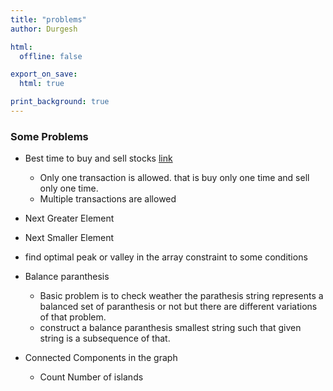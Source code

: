 ```yaml
---
title: "problems"
author: Durgesh

html:
  offline: false

export_on_save:
  html: true

print_background: true
---
```



### Some Problems 

* Best time to buy and sell stocks [link](https://medium.com/algorithms-and-leetcode/best-time-to-buy-sell-stocks-on-leetcode-the-ultimate-guide-ce420259b323)
    * Only one transaction is allowed. that is buy only one time and sell only one time.
    * Multiple transactions are allowed

* Next Greater Element 
* Next Smaller Element
* find optimal peak or valley in the array constraint to some conditions
* Balance paranthesis 
    * Basic problem is to check weather the parathesis string represents a balanced set of paranthesis or not but there are different variations of that problem.
    * construct a balance paranthesis smallest string such that given string is a subsequence of that.

* Connected Components in the graph
    * Count Number of islands